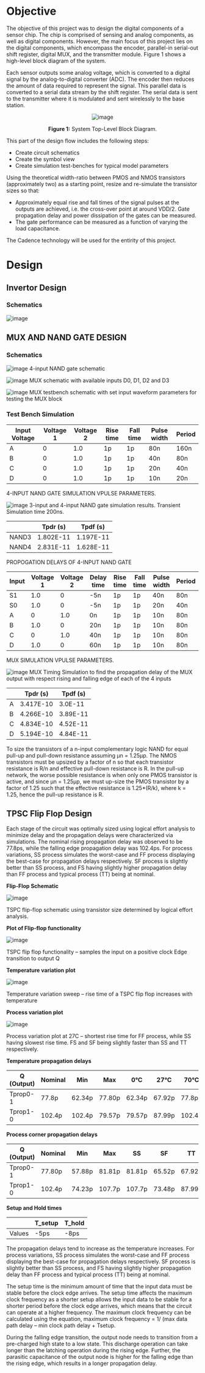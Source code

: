 # Objective
The objective of this project was to design the digital components of a sensor chip. The chip is comprised of sensing and analog components, as well as digital components. However, the main focus of this project lies on the digital components, which encompass the encoder, parallel-in serial-out shift register, digital MUX, and the transmitter module. Figure 1 shows a high-level block diagram of the system. 

Each sensor outputs some analog voltage, which is converted to a digital signal by the analog-to-digital converter (ADC). The encoder then reduces the amount of data required to represent the signal. This parallel data is converted to a serial data stream by the shift register. The serial data is sent to the transmitter where it is modulated and sent wirelessly to the base station.

<div align="center">
  
  ![image](https://github.com/NSaroya/50Mbps-Serial-Link-Transmitter-in-45nm-CMOS/assets/156468713/67b1b2cf-86fb-4171-80a4-96b324b6b00a)

</div>

<p align="center">
  <strong>Figure 1:</strong> System Top-Level Block Diagram.
</p>

This part of the design flow includes the following steps:
- Create circuit schematics
- Create the symbol view
- Create simulation test-benches for typical model parameters

Using the theoretical width-ratio between PMOS and NMOS transistors (approximately two) as a starting point, resize and re-simulate the transistor sizes so that:
- Approximately equal rise and fall times of the signal pulses at the outputs are achieved, i.e. the cross-over point at around VDD/2.
Gate propagation delay and power dissipation of the gates can be measured.
- The gate performance can be measured as a function of varying the load capacitance.

The Cadence technology will be used for the entirity of this project.

# Design
## Invertor Design
### Schematics
![image](https://github.com/NSaroya/50Mbps-Serial-Link-Transmitter-in-45nm-CMOS/assets/156468713/2bff407d-a949-4a0c-991a-58ea99e45138)

## MUX AND NAND GATE DESIGN
### Schematics
![image](https://github.com/NSaroya/50Mbps-Serial-Link-Transmitter-in-45nm-CMOS/assets/156468713/fb24fca9-41f3-4ccb-8207-798b9d6a5165)
4-input NAND gate schematic

![image](https://github.com/NSaroya/50Mbps-Serial-Link-Transmitter-in-45nm-CMOS/assets/156468713/30bacd9d-6380-4de4-a4ac-b2d346114e10)
MUX schematic with available inputs D0, D1, D2 and D3

![image](https://github.com/NSaroya/50Mbps-Serial-Link-Transmitter-in-45nm-CMOS/assets/156468713/132d0cff-4c06-4338-b0f0-f54ae6cae002)
MUX testbench schematic with set input waveform parameters for testing the MUX block

### Test Bench Simulation

|Input Voltage | Voltage 1 | Voltage 2 | Rise time | Fall time | Pulse width | Period  |
|------------|---------------|-----------|-----------|-----------|-----------|-------------|
| A          | 0             | 1.0       | 1p        | 1p        | 80n       | 160n        |         
| B          | 0             | 1.0       | 1p        | 1p        | 40n       | 80n         |         
| C          | 0             | 1.0       | 1p        | 1p        | 20n       | 40n         |         
| D          | 0             | 1.0       | 1p        | 1p        | 10n       | 20n         |         

4-INPUT NAND GATE SIMULATION VPULSE PARAMETERS.

![image](https://github.com/NSaroya/50Mbps-Serial-Link-Transmitter-in-45nm-CMOS/assets/156468713/f07ee3d4-b31f-4f6f-a178-521f4e7076b1)
3-input and 4-input NAND gate simulation results. Transient Simulation time 200ns.

|       | Tpdr (s)       | Tpdf (s)       |
|-------|----------------|----------------|
| NAND3 | 1.802E-11      | 1.197E-11      |
| NAND4 | 2.831E-11      | 1.628E-11      |

PROPOGATION DELAYS OF 4-INPUT NAND GATE 

|Input  | Voltage 1 | Voltage 2 | Delay time | Rise time | Fall time | Pulse width | Period  |
|----|----------------|-----------|-----------|------------|-----------|-----------|-------------|
| S1 | 1.0            | 0         | -5n       | 1p         | 1p        | 40n       | 80n         |         
| S0 | 1.0            | 0         | -5n       | 1p         | 1p        | 20n       | 40n         |         
| A  | 0              | 1.0       | 0n        | 1p         | 1p        | 10n       | 80n         |         
| B  | 1.0            | 0         | 20n       | 1p         | 1p        | 10n       | 80n         |         
| C  | 0              | 1.0       | 40n       | 1p         | 1p        | 10n       | 80n         |         
| D  | 1.0            | 0         | 60n       | 1p         | 1p        | 10n       | 80n         |         

MUX SIMULATION VPULSE PARAMETERS.

![image](https://github.com/NSaroya/50Mbps-Serial-Link-Transmitter-in-45nm-CMOS/assets/156468713/68058b12-f922-4a60-b94b-b384fd27ef27)
MUX Timing Simulation to find the propagation delay of the MUX output with respect rising and falling edge of each of the 4 inputs

|     | Tpdr (s)       | Tpdf (s)       |
|-----|----------------|----------------|
| A   | 3.417E-10      | 3.0E-11        |
| B   | 4.266E-10      | 3.89E-11       |
| C   | 4.834E-10      | 4.52E-11       |
| D   | 5.194E-10      | 4.84E-11       |

To size the transistors of a n-input complementary logic NAND for equal pull-up and pull-down resistance assuming µn = 1.25µp. The NMOS transistors must be upsized by a factor of n so that each transistor resistance is R/n and effective pull-down resistance is R. In the pull-up network, the worse possible resistance is when only one PMOS transistor is active, and since µn = 1.25µp, we must up-size the PMOS transistor by a factor of 1.25 such that the effective resistance is 1.25*(R/k), where k = 1.25, hence the pull-up resistance is R. 

## TPSC Flip Flop Design
Each stage of the circuit was optimally sized using logical effort analysis to minimize delay and the propagation delays were characterized via simulations. The nominal rising propagation delay was observed to be 77.8ps, while the falling edge propagation delay was 102.4ps. For process variations, SS process simulates the worst-case and FF process displaying the best-case for propagation delays respectively. SF process is slightly better than SS process, and FS having slightly higher propagation delay than FF process and typical process (TT) being at nominal.

**Flip-Flop Schematic**

![image](https://github.com/NSaroya/50Mbps-Serial-Link-Transmitter-in-45nm-CMOS/assets/156468713/c66497c0-cae6-4039-a7ef-b03a0da574fc)

TSPC flip-flop schematic using transistor size determined by logical effort analysis. 

**Plot of Flip-flop functionality**

![image](https://github.com/NSaroya/50Mbps-Serial-Link-Transmitter-in-45nm-CMOS/assets/156468713/0037c71b-f414-43b8-b4a2-30c6736c8e0f)

TSPC flip flop functionality – samples the input on a positive clock Edge transition to output Q

**Temperature variation plot**

![image](https://github.com/NSaroya/50Mbps-Serial-Link-Transmitter-in-45nm-CMOS/assets/156468713/bd0a62a2-554f-4df2-8eaa-bb898c6c8a69)

Temperature variation sweep – rise time of a TSPC flip flop increases with temperature

**Process variation plot**

![image](https://github.com/NSaroya/50Mbps-Serial-Link-Transmitter-in-45nm-CMOS/assets/156468713/5c52ae0c-cd56-4a4e-8cbc-81f01a8f082e)

Process variation plot at 27C – shortest rise time for FF process, while SS having slowest rise time. FS and SF being slightly faster than SS and TT respectively.

**Temperature propagation delays**

| Q (Output) | Nominal   | Min       | Max       | 0°C       | 27°C      | 70°C      |
|------------|-----------|-----------|-----------|-----------|-----------|-----------|
| Tprop0-1   | 77.8p     | 62.34p    | 77.80p    | 62.34p    | 67.92p    | 77.8p     |
| Tprop1-0   | 102.4p    | 102.4p    | 79.57p    | 79.57p    | 87.99p    | 102.4p    |

**Process corner propagation delays**

|Q (Output)  | Nominal   | Min       | Max       | SS        | SF        | TT        | FS        | FF        |
|------------|-----------|-----------|-----------|-----------|-----------|-----------|-----------|-----------|
| Tprop0-1   | 77.80p    | 57.88p    | 81.81p    | 81.81p    | 65.52p    | 67.92p    | 72.32p    | 57.88p    |
| Tprop1-0   | 102.4p    | 74.23p    | 107.7p    | 107.7p    | 73.48p    | 87.99p    | 85.2p     | 74.23p    |

**Setup and Hold times**

|          | T_setup  | T_hold  |
|----------|----------|---------|
| Values   | -5ps     | -8ps    |

The propagation delays tend to increase as the temperature increases. For process variations, SS process simulates the worst-case and FF process displaying the best-case for propagation delays respectively. SF process is slightly better than SS process, and FS having slightly higher propagation delay than FF process and typical process (TT) being at nominal. 

The setup time is the minimum amount of time that the input data must be stable before the clock edge arrives. The setup time affects the maximum clock frequency as a shorter setup allows the input data to be stable for a shorter period before the clock edge arrives, which means that the circuit can operate at a higher frequency. The maximum clock frequency can be calculated using the equation, maximum clock frequency = 1/ (max data path delay – min clock path delay + Tsetup.

During the falling edge transition, the output node needs to transition from a pre-charged high state to a low state. This discharge operation can take longer than the latching operation during the rising edge. Further, the parasitic capacitance of the output node is higher for the falling edge than the rising edge, which results in a longer propagation delay. 
